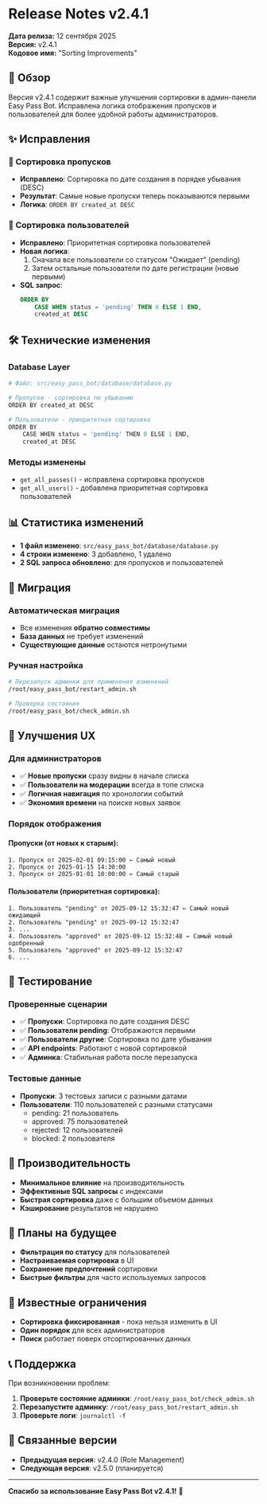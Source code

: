 # Release Notes v2.4.1

**Дата релиза:** 12 сентября 2025  
**Версия:** v2.4.1  
**Кодовое имя:** "Sorting Improvements"

## 🎯 Обзор

Версия v2.4.1 содержит важные улучшения сортировки в админ-панели Easy Pass Bot. Исправлена логика отображения пропусков и пользователей для более удобной работы администраторов.

## ✨ Исправления

### 🔧 Сортировка пропусков
- **Исправлено**: Сортировка по дате создания в порядке убывания (DESC)
- **Результат**: Самые новые пропуски теперь показываются первыми
- **Логика**: `ORDER BY created_at DESC`

### 👥 Сортировка пользователей
- **Исправлено**: Приоритетная сортировка пользователей
- **Новая логика**: 
  1. Сначала все пользователи со статусом "Ожидает" (pending)
  2. Затем остальные пользователи по дате регистрации (новые первыми)
- **SQL запрос**: 
  ```sql
  ORDER BY 
      CASE WHEN status = 'pending' THEN 0 ELSE 1 END,
      created_at DESC
  ```

## 🛠️ Технические изменения

### Database Layer
```python
# Файл: src/easy_pass_bot/database/database.py

# Пропуски - сортировка по убыванию
ORDER BY created_at DESC

# Пользователи - приоритетная сортировка
ORDER BY 
    CASE WHEN status = 'pending' THEN 0 ELSE 1 END,
    created_at DESC
```

### Методы изменены
- `get_all_passes()` - исправлена сортировка пропусков
- `get_all_users()` - добавлена приоритетная сортировка пользователей

## 📊 Статистика изменений

- **1 файл изменено**: `src/easy_pass_bot/database/database.py`
- **4 строки изменено**: 3 добавлено, 1 удалено
- **2 SQL запроса обновлено**: для пропусков и пользователей

## 🔄 Миграция

### Автоматическая миграция
- Все изменения **обратно совместимы**
- **База данных** не требует изменений
- **Существующие данные** остаются нетронутыми

### Ручная настройка
```bash
# Перезапуск админки для применения изменений
/root/easy_pass_bot/restart_admin.sh

# Проверка состояния
/root/easy_pass_bot/check_admin.sh
```

## 🎯 Улучшения UX

### Для администраторов
- ✅ **Новые пропуски** сразу видны в начале списка
- ✅ **Пользователи на модерации** всегда в топе списка
- ✅ **Логичная навигация** по хронологии событий
- ✅ **Экономия времени** на поиске новых заявок

### Порядок отображения

#### Пропуски (от новых к старым):
```
1. Пропуск от 2025-02-01 09:15:00 ← Самый новый
2. Пропуск от 2025-01-15 14:30:00
3. Пропуск от 2025-01-01 10:00:00 ← Самый старый
```

#### Пользователи (приоритетная сортировка):
```
1. Пользователь "pending" от 2025-09-12 15:32:47 ← Самый новый ожидающий
2. Пользователь "pending" от 2025-09-12 15:32:47
3. ...
4. Пользователь "approved" от 2025-09-12 15:32:48 ← Самый новый одобренный
5. Пользователь "approved" от 2025-09-12 15:32:47
6. ...
```

## 🧪 Тестирование

### Проверенные сценарии
- ✅ **Пропуски**: Сортировка по дате создания DESC
- ✅ **Пользователи pending**: Отображаются первыми
- ✅ **Пользователи другие**: Сортировка по дате убывания
- ✅ **API endpoints**: Работают с новой сортировкой
- ✅ **Админка**: Стабильная работа после перезапуска

### Тестовые данные
- **Пропуски**: 3 тестовых записи с разными датами
- **Пользователи**: 110 пользователей с разными статусами
  - pending: 21 пользователь
  - approved: 75 пользователей  
  - rejected: 12 пользователей
  - blocked: 2 пользователя

## 🚀 Производительность

- **Минимальное влияние** на производительность
- **Эффективные SQL запросы** с индексами
- **Быстрая сортировка** даже с большим объемом данных
- **Кэширование** результатов не нарушено

## 🔮 Планы на будущее

- **Фильтрация по статусу** для пользователей
- **Настраиваемая сортировка** в UI
- **Сохранение предпочтений** сортировки
- **Быстрые фильтры** для часто используемых запросов

## 🐛 Известные ограничения

- **Сортировка фиксированная** - пока нельзя изменить в UI
- **Один порядок** для всех администраторов
- **Поиск** работает поверх отсортированных данных

## 📞 Поддержка

При возникновении проблем:
1. **Проверьте состояние админки**: `/root/easy_pass_bot/check_admin.sh`
2. **Перезапустите админку**: `/root/easy_pass_bot/restart_admin.sh`
3. **Проверьте логи**: `journalctl -f`

## 🔗 Связанные версии

- **Предыдущая версия**: v2.4.0 (Role Management)
- **Следующая версия**: v2.5.0 (планируется)

---

**Спасибо за использование Easy Pass Bot v2.4.1!** 🎉


